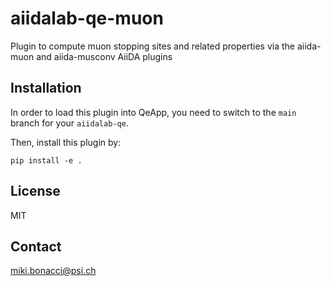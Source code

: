 # aiidalab-qe-muon
Plugin to compute muon stopping sites and related properties via the aiida-muon and aiida-musconv AiiDA plugins

## Installation

In order to load this plugin into QeApp, you need to switch to the `main` branch for your `aiidalab-qe`.

Then, install this plugin by:

```shell
pip install -e .
```

## License

MIT

## Contact

miki.bonacci@psi.ch